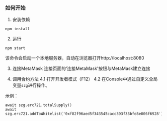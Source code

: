 ### 如何开始
1. 安装依赖
```shell script
npm install
```

2. 运行
```shell script
npm start
```
该命令会启动一个本地服务器，自动在浏览器打开http://localhost:8080

3. 连接MetaMask
连接页面的'连接MetaMask'按钮与MetaMask建立连接

4. 调用合约方法
4.1 打开开发者模式（F12）
4.2 在Console中通过自定义全局变量`szg`进行操作。

示例：
```
await szg.erc721.totalSupply()
await szg.erc721.addToWhitelist('0xf82f96aed5f343545cacc393f33bfe8e006f6928')
```
